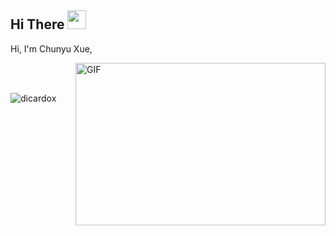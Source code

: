 ## Hi There <img src="https://media.giphy.com/media/hvRJCLFzcasrR4ia7z/giphy.gif" width="30px">

Hi, I'm Chunyu Xue, 


  <img align="right" alt="GIF" src="https://github.com/abhisheknaiidu/abhisheknaiidu/blob/master/code.gif?raw=true" width="400" height="260" />









  





<br>

<br>

<p align="left"> <img src="https://github-readme-stats.vercel.app/api?username=dicardox&show_icons=true&theme=gotham" alt="dicardox" />




